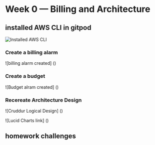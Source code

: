 # Week 0 — Billing and Architecture

##  installed AWS CLI in gitpod  

![Installed AWS CLI](.gitpod.yml)



### Create a billing alarm

![billing alarm created] ()

### Create a budget

![Budget alram created] ()


###  Recereate Architecture Design

![Cruddur Logical Design] ()

![Lucid Charts link] ()

## homework challenges 

